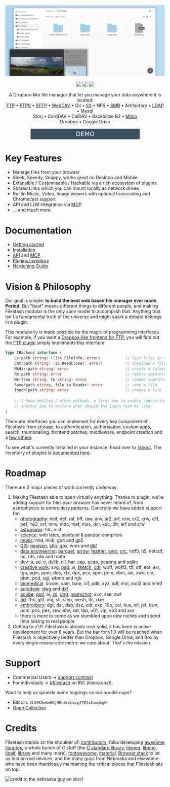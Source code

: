 ![screenshot](https://raw.githubusercontent.com/mickael-kerjean/filestash_images/master/.assets/photo.jpg)

<p align="center">
    <a href="https://github.com/mickael-kerjean/contributors" alt="Contributors">
        <img src="https://img.shields.io/github/contributors/mickael-kerjean/filestash" style="max-width:100%;">
    </a>
    <a href="https://hub.docker.com/r/machines/filestash" alt="Docker Hub">
        <img src="https://img.shields.io/docker/pulls/machines/filestash" style="max-width:100%;">
    </a>
    <a href="https://kiwiirc.com/nextclient/#irc://irc.libera.chat/#filestash?nick=guest??" alt="Chat on IRC">
        <img src="https://img.shields.io/badge/IRC-%23filestash-brightgreen.svg" style="max-width:100%;">
    </a>
</p>

<p align="center">
    A Dropbox-like file manager that let you manage your data anywhere it is located:<br>
    <a href="https://www.filestash.app/ftp-client.html">FTP</a> • <a href="https://www.filestash.app/ftp-client.html">FTPS</a> • <a href="https://www.filestash.app/ssh-file-transfer.html">SFTP</a> • <a href="https://www.filestash.app/webdav-client.html">WebDAV</a> • Git • <a href="https://www.filestash.app/s3-browser.html">S3</a> • NFS • <a href="https://www.filestash.app/smb-client.html">SMB</a> • Artifactory • <a href="https://www.filestash.app/ldap-browser.html">LDAP</a> • Mysql <br>
       Storj • CardDAV • CalDAV • Backblaze B2 • <a href="https://www.filestash.app/s3-browser.html">Minio</a> <br>Dropbox • Google Drive
</p>
<p align="center">
    <a href="http://demo.filestash.app">
      <img src="https://raw.githubusercontent.com/mickael-kerjean/filestash_images/master/.assets/button_demo.png" alt="demo button" />
    </a>
</p>


# Key Features

- Manage files from your browser
- Sleek, Speedy, Snappy, works great on Desktop and Mobile
- Extensible / Customisable / Hackable via a rich ecosystem of plugins
- Shared Links which you can mount locally as network drives
- Builtin Music, Video, Image viewers with optional transcoding and Chromecast support
- API and LLM integration via [MCP](https://www.filestash.app/docs/api/#mcp)
- ... and much more


# Documentation

- [Getting started](https://www.filestash.app/docs/)
- [Installation](https://www.filestash.app/docs/install-and-upgrade/)
- [API](https://www.filestash.app/docs/api/#api) and [MCP](https://www.filestash.app/docs/api/#mcp)
- [Plugins Inventory](https://www.filestash.app/docs/plugin/)
- [Hardening Guide](https://downloads.filestash.app/upload/hardening-guide.pdf)


# Vision & Philosophy

Our goal is simple: **to build the best web based file manager ever made. Period.** But "best" means different things to different people, and making Filestash modular is the only sane model to accomplish that. Anything that isn't a fundamental truth of the universe and might spark a debate belongs in a plugin.

This modularity is made possible by the magic of programming interfaces. For example, if you want a [Dropbox-like frontend for FTP](https://news.ycombinator.com/item?id=9224), you will find out the [FTP plugin](https://github.com/mickael-kerjean/filestash/tree/master/server/plugin/plg_backend_ftp) simply implements this interface:
```go
type IBackend interface {
	Ls(path string) ([]os.FileInfo, error)           // list files in a folder
	Cat(path string) (io.ReadCloser, error)          // download a file
	Mkdir(path string) error                         // create a folder
	Rm(path string) error                            // remove something
	Mv(from string, to string) error                 // rename something
	Save(path string, file io.Reader) error          // save a file
	Touch(path string) error                         // create a file

	// I have omitted 2 other methods, a first one to enable connections reuse and
	// another one to declare what should the login form be like.
}
```

There are interfaces you can implement for every key component of Filestash: from storage, to authentication, authorisation, custom apps, search, thumbnailing, frontend patches, middleware, endpoint creation and a [few others](https://github.com/mickael-kerjean/filestash/blob/master/server/common/plugin.go).

To see what's currently installed in your instance, head over to [/about](https://demo.filestash.app/about). The inventory of plugins is [documented here](https://www.filestash.app/docs/plugin/).

# Roadmap

There are 2 major pieces of work currently underway:

<ol>
    <li>Making Filestash able to open virtually anything. Thanks to plugin, we're adding support for files your browser has never heard of, from astrophysics to embroidery patterns. Concretly we have added support for:
        <ul>
            <li><a href="https://demo.filestash.app/assets/plugin/application_photography.zip">photography</a>: heif, nef, raf, tiff, raw, arw, sr2, srf, nrw, cr2, crw, x3f, pef, rw2, orf, mrw, mdc, mef, mos, dcr, kdc, 3fr, erf and srw</li>
            <li><a href="https://demo.filestash.app/assets/plugin/application_photography.zip">astronomy</a>: fits, xisf</li>
            <li><a href="https://demo.filestash.app/assets/plugin/application_science.zip">science</a>: with latex, plantuml & pandoc compilers</li>
            <li><a href="https://demo.filestash.app/assets/plugin/application_musician.zip">music</a>: mid, midi, gp4 and gp5</li>
            <li><a href="https://demo.filestash.app/assets/plugin/application_gis.zip">GIS</a>: <a href="https://www.filestash.app/tools/geojson-viewer.html">geojson</a>, <a href="https://www.filestash.app/tools/shp-viewer.html">shp</a>, gpx, wms and <a href="https://www.filestash.app/tools/dbf-viewer.html">dbf</a></li>
            <li><a href="https://demo.filestash.app/assets/plugin/application_engineering.zip">data engineering</a>: <a href="https://www.filestash.app/tools/parquet-viewer.html">parquet</a>, <a href="https://www.filestash.app/tools/arrow-viewer.html">arrow</a>, <a href="https://www.filestash.app/tools/feather-viewer.html">feather</a>, <a href="https://www.filestash.app/tools/avro-viewer.html">avro</a>, <a href="https://www.filestash.app/tools/orc-viewer.html">orc</a>, hdf5, h5, netcdf, nc, rds, rda and rdata</li>
            <li><a href="https://demo.filestash.app/assets/plugin/application_dev.zip">dev</a>: a, so, o, dylib, dll, har, cap, pcap, pcapng and <a href="https://www.filestash.app/tools/sqlite-viewer.html">sqlite</a></li>
            <li><a href="https://demo.filestash.app/assets/plugin/application_creative.zip">creative work</a>: svg, <a href="https://www.filestash.app/tools/psd-viewer.html">psd</a>, ai, <a href="https://www.filestash.app/tools/sketch-viewer.html">sketch</a>, <a href="https://www.filestash.app/tools/cdr-viewer.html">cdr</a>, woff, woff2, ttf, otf, eot, exr, tga, pgm, ppm, dds, ktx, dpx, pcx, xpm, pnm, xbm, aai, xwd, cin, pbm, pcd, sgi, wbmp and rgb</li>
            <li><a href="https://demo.filestash.app/assets/plugin/application_biomed.zip">biomedical</a>: dicom, sam, bam, cif, pdb, xyz, sdf, mol, mol2 and mmtf</li>
            <li><a href="https://demo.filestash.app/assets/plugin/application_autodesk.zip">autodesk</a>: <a href="https://www.filestash.app/tools/dwg-viewer.html">dwg</a> and <a href="https://www.filestash.app/tools/dxf-viewer.html">dxf</a></li>
            <li><a href="https://demo.filestash.app/assets/plugin/application_adobe.zip">adobe</a>: <a href="https://www.filestash.app/tools/psd-viewer.html">psd</a>, ai, <a href="https://www.filestash.app/tools/xd-viewer.html">xd</a>, <a href="https://www.filestash.app/tools/dng-viewer.html">dng</a>, <a href="https://www.filestash.app/tools/eps-viewer.html">postscript</a>, aco, ase, swf</li>
            <li><a href="https://demo.filestash.app/assets/plugin/application_3d.zip">3d</a>: fbx, gltf, obj, stl, step, mesh, ifc, dae</li>
            <li><a href="https://demo.filestash.app/assets/plugin/application_embroidery.zip">embroidery</a>: dgt, dst, dsb, dsz, edr, exp, 10o, col, hus, inf, jef, ksm, pcm, pcs, pes, sew, shv, sst, tap, u01, vip, vp3 and xxx</li>
            <li>there is more to come as we stumbled upon new niches and spend time talking to real people.</li>
        </ul>
    </li>
    <li>Getting to v1.0. Filestash is already rock solid, it has been in active development for over 8 years. But the bar for v1.0 will be reached when Filestash is objectively better than Dropbox, Google Drive, and Box by every single measurable metric we care about. That's the mission.</li>
</ol>

# Support

- Commercial Users → [support contract](https://www.filestash.app/pricing/?origin=github)
- For individuals → [#filestash](https://kiwiirc.com/nextclient/#irc://irc.libera.chat/#filestash?nick=guest??) on IRC (libera.chat).

Want to help us sprinkle some toppings on our noodle cups?
- Bitcoin: `3LX5KGmSmHDj5EuXrmUvcg77EJxCxmdsgW`
- [Open Collective](https://opencollective.com/filestash)


# Credits

Filestash stands on the shoulder of: [contributors](https://github.com/mickael-kerjean/filestash/graphs/contributors), folks developing [awesome libraries](https://github.com/mickael-kerjean/filestash/blob/master/go.mod), a whole bunch of C stuff (the [C standard library](https://imgs.xkcd.com/comics/dependency.png), [libjpeg](https://libjpeg-turbo.org/), [libpng](https://www.libpng.org/pub/png/libpng.html), [libgif](https://giflib.sourceforge.net/), [libraw](https://www.libraw.org/about) and many more), [fontawesome](https://fontawesome.com), [material](https://material.io/icons/), [Browser stack](https://www.browserstack.com/) to let us test on real devices, and the many guys from Nebraska and elsewhere who have been thanklessly maintaining the critical pieces that Filestash sits on top:

<img src="https://imgs.xkcd.com/comics/dependency.png" alt="credit to the nebraska guy on xkcd" />
